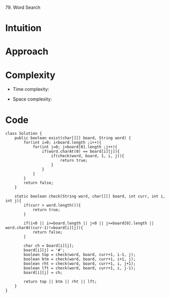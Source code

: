 <a herf ="https://leetcode.com/problems/word-search/description/?envType=daily-question&envId=2024-04-03">79. Word Search</a>

# Intuition
<!-- Describe your first thoughts on how to solve this problem. -->

# Approach
<!-- Describe your approach to solving the problem. -->

# Complexity
- Time complexity:
<!-- Add your time complexity here, e.g. $$O(n)$$ -->

- Space complexity:
<!-- Add your space complexity here, e.g. $$O(n)$$ -->

# Code
```
class Solution {
    public boolean exist(char[][] board, String word) {
        for(int i=0; i<board.length ;i++){
            for(int j=0; j<board[0].length ;j++){
                if(word.charAt(0) == board[i][j]){
                    if(check(word, board, 1, i, j)){
                        return true;
                    }
                }
            }
        }
        return false;
    }

    static boolean check(String word, char[][] board, int curr, int i, int j){
        if(curr > word.length()){
            return true;
        }

        if(i<0 || i>=board.length || j<0 || j>=board[0].length || word.charAt(curr-1)!=board[i][j]){
            return false;
        }

        char ch = board[i][j];
        board[i][j] = '#';
        boolean top = check(word, board, curr+1, i-1, j);
        boolean btm = check(word, board, curr+1, i+1, j);
        boolean rht = check(word, board, curr+1, i, j+1);
        boolean lft = check(word, board, curr+1, i, j-1);
        board[i][j] = ch;

        return top || btm || rht || lft;
    }
}
```
